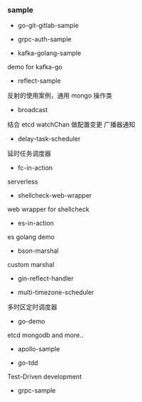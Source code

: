 ### sample

- go-git-gitlab-sample

- grpc-auth-sample

- kafka-golang-sample

demo for kafka-go

- reflect-sample

反射的使用案例，通用 mongo 操作类

- broadcast

结合 etcd watchChan 做配置变更 广播器通知

- delay-task-scheduler

延时任务调度器

- fc-in-action

serverless

- shellcheck-web-wrapper

web wrapper for shellcheck

- es-in-action

es golang demo

- bson-marshal

custom marshal

- gin-reflect-handler

- multi-timezone-scheduler

多时区定时调度器

- go-demo

etcd mongodb and more..

- apollo-sample

- go-tdd

Test-Driven development

- grpc-sample

